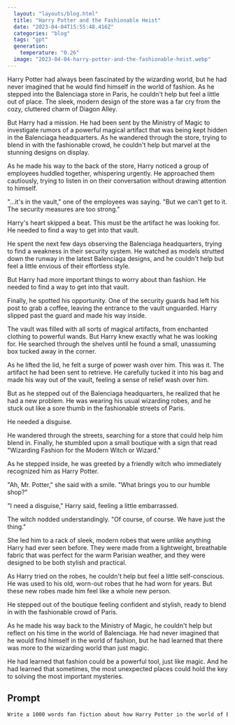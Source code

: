 ```yaml
---
  layout: "layouts/blog.html"
  title: "Harry Potter and the Fashionable Heist"
  date: "2023-04-04T15:55:48.416Z"
  categories: "blog"
  tags: "gpt"
  generation: 
    temperature: "0.26"
  image: "2023-04-04-harry-potter-and-the-fashionable-heist.webp"
---
```

Harry Potter had always been fascinated by the wizarding world, but he had never imagined that he would find himself in the world of fashion. As he stepped into the Balenciaga store in Paris, he couldn't help but feel a little out of place. The sleek, modern design of the store was a far cry from the cozy, cluttered charm of Diagon Alley.

But Harry had a mission. He had been sent by the Ministry of Magic to investigate rumors of a powerful magical artifact that was being kept hidden in the Balenciaga headquarters. As he wandered through the store, trying to blend in with the fashionable crowd, he couldn't help but marvel at the stunning designs on display.

As he made his way to the back of the store, Harry noticed a group of employees huddled together, whispering urgently. He approached them cautiously, trying to listen in on their conversation without drawing attention to himself.

"...it's in the vault," one of the employees was saying. "But we can't get to it. The security measures are too strong."

Harry's heart skipped a beat. This must be the artifact he was looking for. He needed to find a way to get into that vault.

He spent the next few days observing the Balenciaga headquarters, trying to find a weakness in their security system. He watched as models strutted down the runway in the latest Balenciaga designs, and he couldn't help but feel a little envious of their effortless style.

But Harry had more important things to worry about than fashion. He needed to find a way to get into that vault.

Finally, he spotted his opportunity. One of the security guards had left his post to grab a coffee, leaving the entrance to the vault unguarded. Harry slipped past the guard and made his way inside.

The vault was filled with all sorts of magical artifacts, from enchanted clothing to powerful wands. But Harry knew exactly what he was looking for. He searched through the shelves until he found a small, unassuming box tucked away in the corner.

As he lifted the lid, he felt a surge of power wash over him. This was it. The artifact he had been sent to retrieve. He carefully tucked it into his bag and made his way out of the vault, feeling a sense of relief wash over him.

But as he stepped out of the Balenciaga headquarters, he realized that he had a new problem. He was wearing his usual wizarding robes, and he stuck out like a sore thumb in the fashionable streets of Paris.

He needed a disguise.

He wandered through the streets, searching for a store that could help him blend in. Finally, he stumbled upon a small boutique with a sign that read "Wizarding Fashion for the Modern Witch or Wizard."

As he stepped inside, he was greeted by a friendly witch who immediately recognized him as Harry Potter.

"Ah, Mr. Potter," she said with a smile. "What brings you to our humble shop?"

"I need a disguise," Harry said, feeling a little embarrassed.

The witch nodded understandingly. "Of course, of course. We have just the thing."

She led him to a rack of sleek, modern robes that were unlike anything Harry had ever seen before. They were made from a lightweight, breathable fabric that was perfect for the warm Parisian weather, and they were designed to be both stylish and practical.

As Harry tried on the robes, he couldn't help but feel a little self-conscious. He was used to his old, worn-out robes that he had worn for years. But these new robes made him feel like a whole new person.

He stepped out of the boutique feeling confident and stylish, ready to blend in with the fashionable crowd of Paris.

As he made his way back to the Ministry of Magic, he couldn't help but reflect on his time in the world of Balenciaga. He had never imagined that he would find himself in the world of fashion, but he had learned that there was more to the wizarding world than just magic.

He had learned that fashion could be a powerful tool, just like magic. And he had learned that sometimes, the most unexpected places could hold the key to solving the most important mysteries.


## Prompt
```markdown
Write a 1000 words fan fiction about how Harry Potter in the world of Balenciaga.
```
